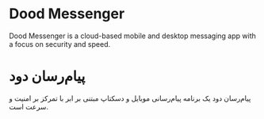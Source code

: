 # Dood Messenger
Dood Messenger is a cloud-based mobile and desktop messaging app with a focus on security and speed.
# پیام‌رسان دود
پیام‌رسان دود یک برنامه پیام‌رسانی موبایل و دسکتاپ مبتنی بر ابر با تمرکز بر امنیت و سرعت است.

